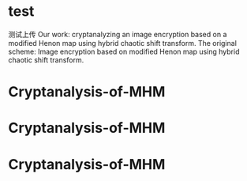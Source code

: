 # test
测试上传
Our work: cryptanalyzing an image encryption based on a modified Henon map using hybrid chaotic shift transform.
The original scheme: Image encryption based on modified Henon map using hybrid chaotic shift transform.
# Cryptanalysis-of-MHM
# Cryptanalysis-of-MHM
# Cryptanalysis-of-MHM
